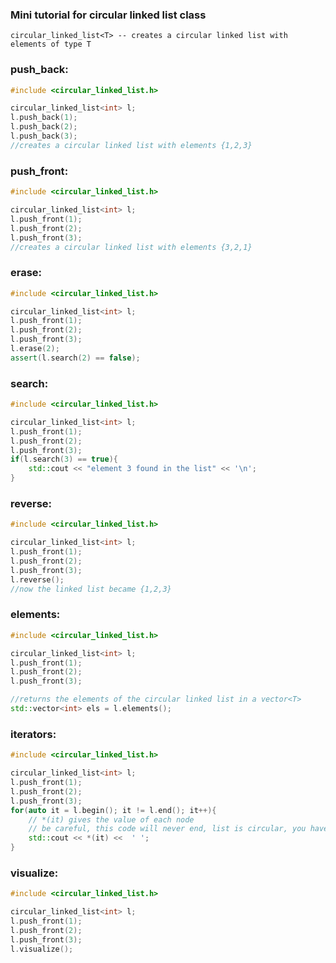 ### Mini tutorial for circular linked list class

    circular_linked_list<T> -- creates a circular linked list with elements of type T

### **push_back**:
```cpp
#include <circular_linked_list.h>

circular_linked_list<int> l;
l.push_back(1);
l.push_back(2);
l.push_back(3);
//creates a circular linked list with elements {1,2,3}
```

### **push_front**:
```cpp
#include <circular_linked_list.h>

circular_linked_list<int> l;
l.push_front(1);
l.push_front(2);
l.push_front(3);
//creates a circular linked list with elements {3,2,1}
```

### **erase**:
```cpp
#include <circular_linked_list.h>

circular_linked_list<int> l;
l.push_front(1);
l.push_front(2);
l.push_front(3);
l.erase(2);
assert(l.search(2) == false);
```

### **search**:
```cpp
#include <circular_linked_list.h>

circular_linked_list<int> l;
l.push_front(1);
l.push_front(2);
l.push_front(3);
if(l.search(3) == true){
    std::cout << "element 3 found in the list" << '\n';
}
```

### **reverse**:
```cpp
#include <circular_linked_list.h>

circular_linked_list<int> l;
l.push_front(1);
l.push_front(2);
l.push_front(3);
l.reverse();
//now the linked list became {1,2,3}
```

### **elements**:
```cpp
#include <circular_linked_list.h>

circular_linked_list<int> l;
l.push_front(1);
l.push_front(2);
l.push_front(3);

//returns the elements of the circular linked list in a vector<T>
std::vector<int> els = l.elements();
```

### **iterators**:
```cpp
#include <circular_linked_list.h>

circular_linked_list<int> l;
l.push_front(1);
l.push_front(2);
l.push_front(3);
for(auto it = l.begin(); it != l.end(); it++){
    // *(it) gives the value of each node
    // be careful, this code will never end, list is circular, you have to take care of stopping.
    std::cout << *(it) <<  ' ';
}
```

### **visualize**:
```cpp
#include <circular_linked_list.h>

circular_linked_list<int> l;
l.push_front(1);
l.push_front(2);
l.push_front(3);
l.visualize();
```


